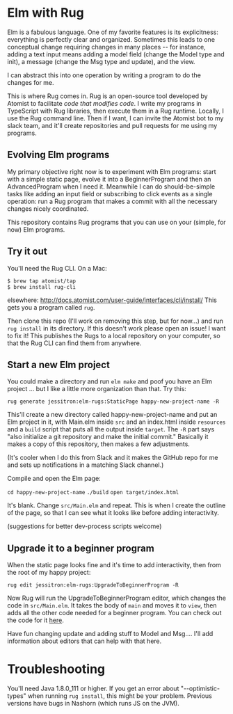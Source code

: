 # Elm with Rug

Elm is a fabulous language. One of my favorite features is its explicitness: everything is perfectly clear and organized. 
Sometimes this leads to one conceptual change requiring changes in many places -- for instance, adding a text input
means adding a model field (change the Model type and init), a message (change the Msg type and update), and the view.

I can abstract this into one operation by writing a program to do the changes for me.

This is where Rug comes in. Rug is an open-source tool developed by Atomist to facilitate _code that modifies code_. 
I write my programs in TypeScript with Rug libraries, then execute them in a Rug runtime. Locally, I use the Rug command line.
Then if I want, I can invite the Atomist bot to my slack team, and it'll create repositories and pull requests for me
using my programs.

## Evolving Elm programs

My primary objective right now is to experiment with Elm programs: start with a simple static page, evolve it into a
BeginnerProgram and then an AdvancedProgram when I need it. Meanwhile I can do should-be-simple tasks like adding an
input field or subscribing to click events as a single operation: run a Rug program that makes a commit with all the 
necessary changes nicely coordinated.

This repository contains Rug programs that you can use on your (simple, for now) Elm programs.

## Try it out

You'll need the Rug CLI. On a Mac:
```
$ brew tap atomist/tap
$ brew install rug-cli
```
elsewhere: http://docs.atomist.com/user-guide/interfaces/cli/install/
This gets you a program called `rug`.

Then clone this repo (I'll work on removing this step, but for now...) and run `rug install` in its directory.
If this doesn't work please open an issue! I want to fix it!
This publishes the Rugs to a local repository on your computer, so that the Rug CLI can find them from anywhere.

## Start a new Elm project

You could make a directory and run `elm make` and poof you have an Elm project ... but I like a little more organization
than that. Try this:

`rug generate jessitron:elm-rugs:StaticPage happy-new-project-name -R`

This'll create a new directory called happy-new-project-name and put an Elm project in it, with Main.elm inside `src` and 
an index.html inside `resources` and a `build` script that puts all the output inside `target`. 
The `-R` part says "also initialize a git repository and make the initial commit."
Basically it makes a copy of 
this repository, then makes a few adjustments.

(It's cooler when I do this from Slack and it makes the GitHub repo for me and sets up notifications in a matching Slack channel.)

Compile and open the Elm page:

`cd happy-new-project-name`
`./build`
`open target/index.html`

It's blank. Change `src/Main.elm` and repeat. This is when I create the outline of the page, so that I can see what it 
looks like before adding interactivity.

(suggestions for better dev-process scripts welcome)

## Upgrade it to a beginner program

When the static page looks fine and it's time to add interactivity, then from the root of my happy project:

`rug edit jessitron:elm-rugs:UpgradeToBeginnerProgram -R`

Now Rug will run the UpgradeToBeginnerProgram editor, which changes the code in `src/Main.elm`.
It takes the body of `main` and moves it to `view`, then adds all the other code needed for a beginner program.
You can check out the code for it [here](https://github.com/satellite-of-love/elm-rugs/blob/master/.atomist/editors/UpgradeToBeginnerProgram.ts).

Have fun changing update and adding stuff to Model and Msg.... I'll add information about editors that can help with that here.

# Troubleshooting

You'll need Java 1.8.0_111 or higher. If you get an error about "--optimistic-types" when running `rug install`, this might be your problem. Previous versions have bugs in Nashorn (which runs JS on the JVM).
